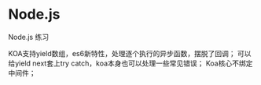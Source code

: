 Node.js
=======

Node.js 练习

KOA支持yield数组，es6新特性，处理逐个执行的异步函数，摆脱了回调；
可以给yield next套上try catch，koa本身也可以处理一些常见错误；
Koa核心不绑定中间件；

